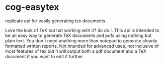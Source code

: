 # cog-easytex

replicate api for easily generating tex documents

Love the look of TeX but hat working with it? So do I. This api is intended to be an easy way to generate TeX documents and pdfs using nothing but plain text. You don't need anything more than notepad to generate cleanly formatted written reports. Not intended for advanced uses, not inclusive of most features of tex but it will output both a pdf document and a TeX document if you want to edit it further. 